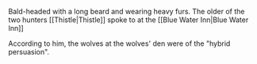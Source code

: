 Bald-headed with a long beard and wearing heavy furs. The older of the two hunters [[Thistle|Thistle]] spoke to at the [[Blue Water Inn|Blue Water Inn]]

According to him, the wolves at the wolves' den were of the "hybrid persuasion".